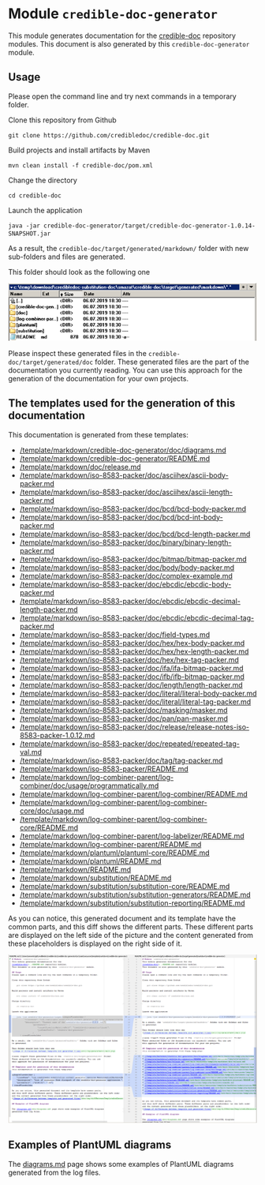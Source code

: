 # Module `credible-doc-generator`
This module generates documentation for the
[credible-doc](../README.md) repository modules.
This document is also generated by this `credible-doc-generator` module.

## Usage
Please open the command line and try next commands in a temporary folder.

Clone this repository from Github

    git clone https://github.com/credibledoc/credible-doc.git
    
Build projects and install artifacts by Maven
    
    mvn clean install -f credible-doc/pom.xml

Change the directory
    
    cd credible-doc
    
Launch the application

    java -jar credible-doc-generator/target/credible-doc-generator-1.0.14-SNAPSHOT.jar

As a result, the `credible-doc/target/generated/markdown/` folder with new sub-folders and files are generated.

This folder should look as the following one

![Image of differences between template and generated files](doc/img/generatedFolders.png)

Please inspect these generated files in the `credible-doc/target/generated/doc` folder.
These generated files are the part of the documentation you currently reading. You can use
this approach for the generation of the documentation for your own projects.

## The templates used for the generation of this documentation
This documentation is generated from these templates:

* [/template/markdown/credible-doc-generator/doc/diagrams.md](src/main/resources/template/markdown/credible-doc-generator/doc/diagrams.md)
* [/template/markdown/credible-doc-generator/README.md](src/main/resources/template/markdown/credible-doc-generator/README.md)
* [/template/markdown/doc/release.md](src/main/resources/template/markdown/doc/release.md)
* [/template/markdown/iso-8583-packer/doc/asciihex/ascii-body-packer.md](src/main/resources/template/markdown/iso-8583-packer/doc/asciihex/ascii-body-packer.md)
* [/template/markdown/iso-8583-packer/doc/asciihex/ascii-length-packer.md](src/main/resources/template/markdown/iso-8583-packer/doc/asciihex/ascii-length-packer.md)
* [/template/markdown/iso-8583-packer/doc/bcd/bcd-body-packer.md](src/main/resources/template/markdown/iso-8583-packer/doc/bcd/bcd-body-packer.md)
* [/template/markdown/iso-8583-packer/doc/bcd/bcd-int-body-packer.md](src/main/resources/template/markdown/iso-8583-packer/doc/bcd/bcd-int-body-packer.md)
* [/template/markdown/iso-8583-packer/doc/bcd/bcd-length-packer.md](src/main/resources/template/markdown/iso-8583-packer/doc/bcd/bcd-length-packer.md)
* [/template/markdown/iso-8583-packer/doc/binary/binary-length-packer.md](src/main/resources/template/markdown/iso-8583-packer/doc/binary/binary-length-packer.md)
* [/template/markdown/iso-8583-packer/doc/bitmap/bitmap-packer.md](src/main/resources/template/markdown/iso-8583-packer/doc/bitmap/bitmap-packer.md)
* [/template/markdown/iso-8583-packer/doc/body/body-packer.md](src/main/resources/template/markdown/iso-8583-packer/doc/body/body-packer.md)
* [/template/markdown/iso-8583-packer/doc/complex-example.md](src/main/resources/template/markdown/iso-8583-packer/doc/complex-example.md)
* [/template/markdown/iso-8583-packer/doc/ebcdic/ebcdic-body-packer.md](src/main/resources/template/markdown/iso-8583-packer/doc/ebcdic/ebcdic-body-packer.md)
* [/template/markdown/iso-8583-packer/doc/ebcdic/ebcdic-decimal-length-packer.md](src/main/resources/template/markdown/iso-8583-packer/doc/ebcdic/ebcdic-decimal-length-packer.md)
* [/template/markdown/iso-8583-packer/doc/ebcdic/ebcdic-decimal-tag-packer.md](src/main/resources/template/markdown/iso-8583-packer/doc/ebcdic/ebcdic-decimal-tag-packer.md)
* [/template/markdown/iso-8583-packer/doc/field-types.md](src/main/resources/template/markdown/iso-8583-packer/doc/field-types.md)
* [/template/markdown/iso-8583-packer/doc/hex/hex-body-packer.md](src/main/resources/template/markdown/iso-8583-packer/doc/hex/hex-body-packer.md)
* [/template/markdown/iso-8583-packer/doc/hex/hex-length-packer.md](src/main/resources/template/markdown/iso-8583-packer/doc/hex/hex-length-packer.md)
* [/template/markdown/iso-8583-packer/doc/hex/hex-tag-packer.md](src/main/resources/template/markdown/iso-8583-packer/doc/hex/hex-tag-packer.md)
* [/template/markdown/iso-8583-packer/doc/ifa/ifa-bitmap-packer.md](src/main/resources/template/markdown/iso-8583-packer/doc/ifa/ifa-bitmap-packer.md)
* [/template/markdown/iso-8583-packer/doc/ifb/ifb-bitmap-packer.md](src/main/resources/template/markdown/iso-8583-packer/doc/ifb/ifb-bitmap-packer.md)
* [/template/markdown/iso-8583-packer/doc/length/length-packer.md](src/main/resources/template/markdown/iso-8583-packer/doc/length/length-packer.md)
* [/template/markdown/iso-8583-packer/doc/literal/literal-body-packer.md](src/main/resources/template/markdown/iso-8583-packer/doc/literal/literal-body-packer.md)
* [/template/markdown/iso-8583-packer/doc/literal/literal-tag-packer.md](src/main/resources/template/markdown/iso-8583-packer/doc/literal/literal-tag-packer.md)
* [/template/markdown/iso-8583-packer/doc/masking/masker.md](src/main/resources/template/markdown/iso-8583-packer/doc/masking/masker.md)
* [/template/markdown/iso-8583-packer/doc/pan/pan-masker.md](src/main/resources/template/markdown/iso-8583-packer/doc/pan/pan-masker.md)
* [/template/markdown/iso-8583-packer/doc/release/release-notes-iso-8583-packer-1.0.12.md](src/main/resources/template/markdown/iso-8583-packer/doc/release/release-notes-iso-8583-packer-1.0.12.md)
* [/template/markdown/iso-8583-packer/doc/repeated/repeated-tag-val.md](src/main/resources/template/markdown/iso-8583-packer/doc/repeated/repeated-tag-val.md)
* [/template/markdown/iso-8583-packer/doc/tag/tag-packer.md](src/main/resources/template/markdown/iso-8583-packer/doc/tag/tag-packer.md)
* [/template/markdown/iso-8583-packer/README.md](src/main/resources/template/markdown/iso-8583-packer/README.md)
* [/template/markdown/log-combiner-parent/log-combiner/doc/usage/programmatically.md](src/main/resources/template/markdown/log-combiner-parent/log-combiner/doc/usage/programmatically.md)
* [/template/markdown/log-combiner-parent/log-combiner/README.md](src/main/resources/template/markdown/log-combiner-parent/log-combiner/README.md)
* [/template/markdown/log-combiner-parent/log-combiner-core/doc/usage.md](src/main/resources/template/markdown/log-combiner-parent/log-combiner-core/doc/usage.md)
* [/template/markdown/log-combiner-parent/log-combiner-core/README.md](src/main/resources/template/markdown/log-combiner-parent/log-combiner-core/README.md)
* [/template/markdown/log-combiner-parent/log-labelizer/README.md](src/main/resources/template/markdown/log-combiner-parent/log-labelizer/README.md)
* [/template/markdown/log-combiner-parent/README.md](src/main/resources/template/markdown/log-combiner-parent/README.md)
* [/template/markdown/plantuml/plantuml-core/README.md](src/main/resources/template/markdown/plantuml/plantuml-core/README.md)
* [/template/markdown/plantuml/README.md](src/main/resources/template/markdown/plantuml/README.md)
* [/template/markdown/README.md](src/main/resources/template/markdown/README.md)
* [/template/markdown/substitution/README.md](src/main/resources/template/markdown/substitution/README.md)
* [/template/markdown/substitution/substitution-core/README.md](src/main/resources/template/markdown/substitution/substitution-core/README.md)
* [/template/markdown/substitution/substitution-generators/README.md](src/main/resources/template/markdown/substitution/substitution-generators/README.md)
* [/template/markdown/substitution/substitution-reporting/README.md](src/main/resources/template/markdown/substitution/substitution-reporting/README.md)


As you can notice, this generated document and its template have the common parts,
and this diff shows the different parts. These different parts are displayed on the left side of the picture
and the content generated from these placeholders is displayed on the right side of it.

![Image of differences between template and generated files](doc/img/diffBetweenTemplateAndGeneratedFiles.png)

## Examples of PlantUML diagrams

The [diagrams.md](doc/diagrams.md) page shows some examples of PlantUML diagrams
generated from the log files.
